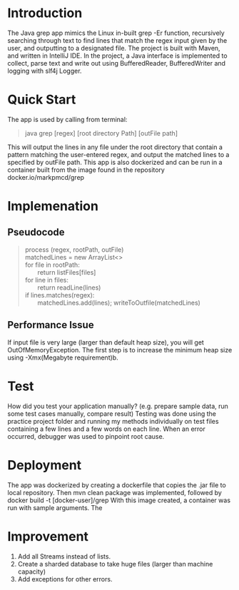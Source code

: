 # Introduction
The Java grep app mimics the Linux in-built grep -Er function, recursively searching through text to find lines that match the regex input given by the user, and outputting to a designated file.
The project is built with Maven, and written in IntelliJ IDE. In the project, a Java interface is implemented to collect, parse text and write out using BufferedReader, BufferedWriter and logging with slf4j Logger.
# Quick Start

The app is used by calling from terminal:
>java grep [regex] [root directory Path] [outFile path]

This will output the lines in any file under the root directory that contain a pattern matching the user-entered regex, and output the matched lines to a specified by outFile path.
This app is also dockerized and can be run in a container built from the image found in the repository docker.io/markpmcd/grep

# Implemenation
## Pseudocode
> process (regex, rootPath, outFile)  
> matchedLines = new ArrayList<>  
> for file in rootPath:  
&nbsp;&nbsp;&nbsp;&nbsp;&nbsp;&nbsp; return listFiles[files]  
for line in files:  
&nbsp;&nbsp;&nbsp;&nbsp;&nbsp;&nbsp; return readLine(lines)  
> if lines.matches(regex):  
&nbsp;&nbsp;&nbsp;&nbsp;&nbsp;&nbsp; matchedLines.add(lines);
> writeToOutfile(matchedLines)


## Performance Issue
If input file is very large (larger than default heap size), you will get OutOfMemoryException. The first step is to increase the minimum heap size using -Xmx(Megabyte requirement)b.
# Test
How did you test your application manually? (e.g. prepare sample data, run some test cases manually, compare result)
Testing was done using the practice project folder and running my methods individually on test files containing a few lines and a few words on each line. When an error occurred, debugger was used to pinpoint root cause.

# Deployment
The app was dockerized by creating a dockerfile that copies the .jar file to local repository.
Then mvn clean package was implemented, followed by docker build -t [docker-user]/grep
With this image created, a container was run with sample arguments. The
# Improvement
1. Add all Streams instead of lists.
2. Create a sharded database to take huge files (larger than machine capacity)
3. Add exceptions for other errors.
